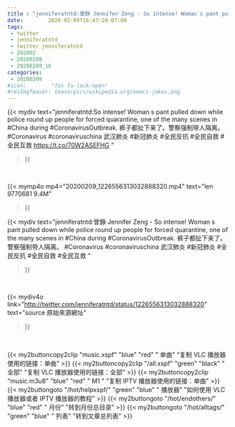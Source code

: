 ```yaml
---
title : "jenniferatntd:曾錚 Jennifer Zeng - So intense! Woman s pant pulled down while police  round up people for forced quarantine, one of the many scenes in #China during #CoronavirusOutbreak. 裤子都扯下来了。警察强制带人隔离。 #Coronavirus #coronaviruschina 武汉肺炎 #新冠肺炎 #全民反抗 #全民自救 #全民互救 "
date:        2020-02-09T16:47:20-07:00
tags:
 - twitter
 - jenniferatntd
 - twitter_jenniferatntd
 - 202002
 - 20200209
 - 20200209_16
categories:
 - 20200209
#icon:        "fas fa-lock-open"
#resImgTeaser: teaserpics/wikipedia.org/emacs-jokes.png
---
```


{{< mydiv text="jenniferatntd:So intense! Woman s pant pulled down while police  round up people for forced quarantine, one of the many scenes in #China during #CoronavirusOutbreak. 裤子都扯下来了。警察强制带人隔离。 #Coronavirus #coronaviruschina 武汉肺炎 #新冠肺炎 #全民反抗 #全民自救 #全民互救 https://t.co/70W2ASEFHG "
>}}
<br>


{{< mymp4o mp4="20200209_1226556313032888320.mp4"
text="len 9770681    9.4M"
>}}


{{< mydiv text="jenniferatntd:曾錚 Jennifer Zeng - So intense! Woman s pant pulled down while police  round up people for forced quarantine, one of the many scenes in #China during #CoronavirusOutbreak. 裤子都扯下来了。警察强制带人隔离。 #Coronavirus #coronaviruschina 武汉肺炎 #新冠肺炎 #全民反抗 #全民自救 #全民互救 "
>}}
<br>

{{< mydiv4o link="http://twitter.com/jenniferatntd/status/1226556313032888320"
text="source 原始來源網址"
>}}


<br>



{{< my2buttoncopy2clip "music.xspf"        "blue"   "red"    " 单曲"  "复制 VLC 播放器使用的链接：单曲" >}} {{< my2buttoncopy2clip "/all.xspf"         "green"  "black"  " 全部"  "复制 VLC 播放器使用的链接：全部" >}} {{< my2buttoncopy2clip "music.m3u8"        "blue"   "red"    " M1 "    "复制 IPTV 播放器使用的链接：单曲" >}} {{< my2buttongoto      "/hot/helpxspf/"    "green"  "blue"   " 播放器" "如何使用 VLC 播放器或者 IPTV 播放器的教程" >}} {{< my2buttongoto      "/hot/endothers/"   "blue"   "red"    " 月份"   "转到月份总目录" >}} {{< my2buttongoto      "/hot/alltags/"     "green"  "blue"   " 列表"   "转到文章总列表" >}} 
